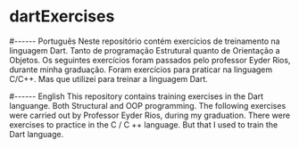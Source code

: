 # dartExercises

#------ Português
Neste repositório contém exercícios de treinamento na linguagem Dart. Tanto de programação Estrutural quanto de Orientação a Objetos.
Os seguintes exercícios foram passados pelo professor Eyder Rios, durante minha graduação. Foram exercícios para praticar na linguagem C/C++. Mas que utilizei para treinar a linguagem Dart.

#------ English
This repository contains training exercises in the Dart languange. Both Structural and OOP programming.
The following exercises were carried out by Professor Eyder Rios, during my graduation. There were exercises to practice in the C / C ++ language. But that I used to train the Dart language.